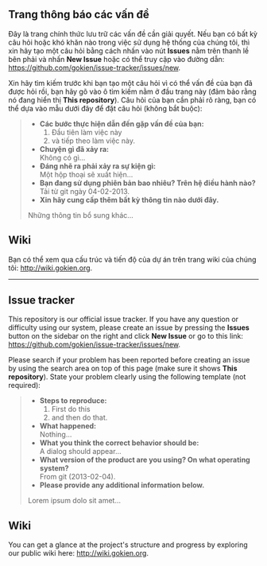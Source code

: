 ## Trang thông báo các vấn đề

Đây là trang chính thức lưu trữ các vấn đề cần giải quyết.
Nếu bạn có bất kỳ câu hỏi hoặc khó khăn nào trong việc sử dụng hệ thống của chúng tôi, thì xin hãy tạo một câu hỏi bằng cách nhấn vào nút **Issues** nằm trên thanh lề bên phải và nhấn **New Issue** hoặc có thể truy cập vào đường dẫn: <https://github.com/gokien/issue-tracker/issues/new>.

Xin hãy tìm kiếm trước khi bạn tạo một câu hỏi vì có thể vấn đề của bạn đã được hỏi rồi, bạn hãy gõ vào ô tìm kiếm nằm ở đầu trang này (đảm bảo rằng nó đang hiển thị **This repository**). Câu hỏi của bạn cần phải rõ ràng, bạn có thể dựa vào mẫu dưới đây để đặt câu hỏi (không bắt buộc):

> - **Các bước thực hiện dẫn đến gặp vấn đề của bạn:**
>      1. Đầu tiên làm việc này
>      2. và tiếp theo làm việc này.
> - **Chuyện gì đã xảy ra:**<br/>
>   Không có gì...
> - **Đáng nhẽ ra phải xảy ra sự kiện gì:**<br/>
>     Một hộp thoại sẽ xuất hiện...
> - **Bạn đang sử dụng phiên bản bao nhiêu? Trên hệ điều hành nào?**<br/>
>     Tải từ git ngày 04-02-2013.
> - **Xin hãy cung cấp thêm bất kỳ thông tin nào dưới đây.**
>
> Những thông tin bổ sung khác...

## Wiki

Bạn có thể xem qua cấu trúc và tiến độ của dự án trên trang wiki của chúng tôi: <http://wiki.gokien.org>.


-----------------------------------------------------------------


## Issue tracker

This repository is our official issue tracker.
If you have any question or difficulty using our system, please create an issue by pressing the **Issues** button on the sidebar on the right and click **New Issue** or go to this link: <https://github.com/gokien/issue-tracker/issues/new>.

Please search if your problem has been reported before creating an issue by using the search area on top of this page (make sure it shows **This repository**). State your problem clearly using the following template (not required):

> - **Steps to reproduce:**
>      1. First do this
>      2. and then do that.
> - **What happened:**<br/>
>   Nothing...
> - **What you think the correct behavior should be:**<br/>
>     A dialog should appear...
> - **What version of the product are you using? On what operating system?**<br/>
>     From git (2013-02-04).
> - **Please provide any additional information below.**
>
> Lorem ipsum dolo sit amet...

## Wiki

You can get a glance at the project's structure and progress by exploring our
public wiki here: <http://wiki.gokien.org>.

